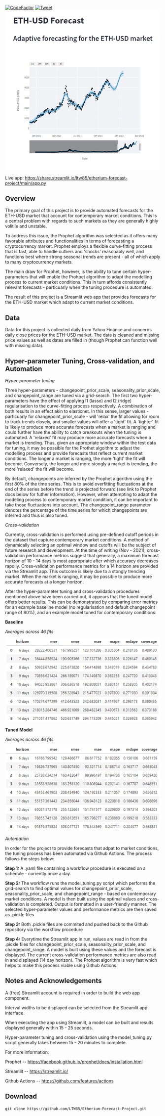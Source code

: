 [![CodeFactor](https://www.codefactor.io/repository/github/ltw85/etherium-forecast-project/badge)](https://www.codefactor.io/repository/github/ltw85/etherium-forecast-project) [![Tweet](https://img.shields.io/twitter/url?style=social&url=https%3A%2F%2Fgithub.com%2FLTW85%2FEtherium-Forecast-Project)](https://twitter.com/intent/tweet?text=https%3A%2F%2Fgithub.com%2FLTW85%2FEtherium-Forecast-Project)
![Streamlit screenshot](screenshot.PNG)

Live app: https://share.streamlit.io/ltw85/etherium-forecast-project/main/app.py

## Overview
The primary goal of this project is to provide automated forecasts for the ETH-USD market that account for contemporary market conditions.
This is a central problem with regards to such markets as they are generally highly volitile and unstable.

To address this issue, the Prophet algorithm was selected as it offers many favorable attributes and functionalities in terms of forecasting 
a cryptocurrency market. Prophet employs a flexible curve-fitting process that is fast, able to handle outliers and 'shocks' reasonably well, and functions best where 
strong seasonal trends are present - all of which apply to many cryptocurrency markets. 

The main draw for Prophet, however, is the ability to tune certain hyper-parameters that will enable the Prohpet algorithm to adapt the modelling process to
current market conditions. This in turn affords consistently relevant forecasts - particuarly when the tuning procedure is automated.

The result of this project is a Streamlit web app that provides forecasts for the ETH-USD market which adapt to current market conditions.

## Data
Data for this project is collected daily from Yahoo Finance and concerns daily close prices for the ETH-USD market. The data is cleaned and missing
price values as well as dates are filled in (though Prophet can function well with missing data).

## Hyper-parameter Tuning, Cross-validation, and Automation 

*Hyper-parameter tuning*

Three hyper-parameters - changepoint_prior_scale, seasonality_prior_scale, and changepoint_range are tuned via a grid-search. The first two 
hyper-parameters have the effect of applying l1 (lasso) and l2 (ridge) regularisation to the curve-fitting process respectively. A combination of both results in
an effect akin to elasticnet. In this sense, larger values - particuarly for changepoint_prior_scale - will 'relax' the fit allowing for room to track trends closely, and smaller values will offer a 'tight' fit. A 'tighter' fit is likely to produce more accurate forecasts when a market is ranging and could further have the ability to catch breakouts when the tuning is automated. A 'relaxed' fit may produce more accurate forecasts 
when a market is trending. Thus, given an appropriate window within the test data for tuning, it may be possible for the Prothet algoithm to adjust 
the modelling process and provide forecasts that reflect current market conditions. The longer a market is ranging, the more 'tight' the fit will become. Conversely, the longer and more stongly a market is trending,
the more 'relaxed' the fit will become. 

By default, changepoints are inferred by the Prophet algorithm using the first 80% of the time series. This is to avoid overfitting fluctuations at the end of the series before the trend is projected forward (see link to Prophet docs below for futher information). However, when attempting to adapt the modeling process to contemporary market condition, it can be important to take those fluctuations into account. The changepoint_range parameter denotes the percentage of the time series for which changepoints are inferred and thus is also tuned.

*Cross-validation*

Currently, cross-validation is performed using pre-defined cutoff periods in the dataset that capture contemporary market conditions. A method of dynamically selecting an optimal window and cutoffs will be the subject of future 
research and development. At the time of writing (Nov - 2021), cross-validation performance metrics suggest that generally, a maximum forecast horizon of 10 - 14 days is most appropriate after which accuracy decreases rapdily. Cross-validation performance metrics for a 14 horizon are provided via the Streamlit app. This outcome is likely due to a stongly trending market. When the market is ranging, it may be possible to produce more accurate forecasts at a longer horizon.

After the hyper-parameter tuning and cross-validation procedures mentioned above have been carried out, it appears that the tuned model offers better results. This can be demonstrated by comparing error metrics for an example baseline model (no regularisation and default changepoint range of 80%), and an example model tuned for contemporary conditions:

**Baseline**

*Averages across 46 fits*

![Baseline error metrics](base_metrics.PNG)

**Tuned Model**

*Averages across 46 fits*

![Tuned model error metrics](tuned_metrics.PNG)

*Automation*

In order for the project to provide forecasts that adpat to market conditions, the tuning process has been automated via Github Actions. The process follows the steps below:

**Step 1:** A .yaml file containing a workflow procedure is executed on a schedule - currently once a day. 

**Step 2:** The workflow runs the model_tuning.py script which performs the grid-search to find optimal values for changepoint_prior_scale, seasonality_prior_scale, and changepoint_range - based on contemporary market conditions. A model is then built using the optimal values and cross-validation is completed. Output is formatted in a user-friendly manner. The selected hyper-parameter values and performance metrics are then saved as .pickle files.

**Step 3:** Both .pickle files are commited and pushed back to the Github repository via the workflow procedure

**Step 4:** Everytime the Streamlit app in run, values are read in from the .pickle files for changepoint_prior_scale, seasonality_prior_scale, and changepoint_range. A model is built using these values and the forecast is displayed. The current cross-validation performance metrics are also read in and displayed (14 day horizon). The Prohpet algorithm is very fast which helps to make this process viable using Github Actions. 

## Notes and Acknowledgements
A (free) Streamlit account is required in order to build the web app component.

Interval widths to be displayed can be selected from the Streamlit app interface.

When executing the app using Streamlit, a model can be built and results displayed generally within 15 - 25 seconds. 

Hyper-parameter tuning and cross-validation using the model_tuning.py script generally takes between 15 - 20 minutes to complete.

For more information:

Prophet -- https://facebook.github.io/prophet/docs/installation.html

Streamlit -- https://streamlit.io/

Github Actions -- https://github.com/features/actions

## Download
`git clone https://github.com/LTW85/Etherium-Forecast-Project.git`



